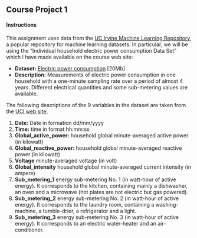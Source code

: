 ## Course Project 1

#### Instructions

This assignment uses data from the <a href="http://archive.ics.uci.edu/ml/">UC Irvine Machine Learning Repository</a>, a popular repository for machine learning datasets. In particular, we will be using the “Individual household electric power consumption Data Set” which I have made available on the course web site:

<ul>
<li> <b>Dataset:</b> <a href="https://d396qusza40orc.cloudfront.net/exdata%2Fdata%2Fhousehold_power_consumption.zip">Electric power consumption</a> [20Mb]  </li>
<li> <b>Description:</b> Measurements of electric power consumption in one household with a one-minute sampling rate over a period of almost 4 years. Different electrical quantities and some sub-metering values are available.</li>
</ul>


The following descriptions of the 9 variables in the dataset are taken from the <a href="https://archive.ics.uci.edu/ml/datasets/Individual+household+electric+power+consumption">UCI web site:</a>

<ol type="1">
<li><b>Date:</b> Date in formation dd/mm/yyyy</li>
<li><b>Time:</b> time in format hh:mm:ss</li>
<li><b>Global_active_power:</b> household global minute-averaged active power (in kilowatt)</li>
<li><b>Global_reactive_power:</b> household global minute-averaged reactive power (in kilowatt)</li>
<li><b>Voltage</b> minute-averaged voltage (in volt)</li>
<li><b>Global_intensity</b> household global minute-averaged current intensity (in ampere)</li>
<li><b>Sub_metering_1</b> energy sub-metering No. 1 (in watt-hour of active energy). It corresponds to the kitchen, containing mainly a dishwasher, an oven and a microwave (hot plates are not electric but gas powered).</li>
<li><b>Sub_metering_2</b> energy sub-metering No. 2 (in watt-hour of active energy). It corresponds to the laundry room, containing a washing-machine, a tumble-drier, a refrigerator and a light.</li>
<li><b>Sub_metering_3</b>  energy sub-metering No. 3 (in watt-hour of active energy). It corresponds to an electric water-heater and an air-conditioner.</li>
</ol>

